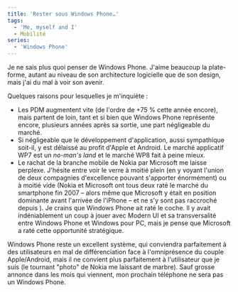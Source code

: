 ```yaml
---
title: 'Rester sous Windows Phone…'
tags:
  - 'Me, myself and I'
  - Mobilité
series:
  - 'Windows Phone'
---
```


Je ne sais plus quoi penser de Windows Phone. J'aime beaucoup la plate-forme,
autant au niveau de son architecture logicielle que de son design, mais j'ai du
mal à voir son avenir.

<!-- more -->

Quelques raisons pour lesquelles je m'inquiète&nbsp;:

- Les PDM augmentent vite (de l'ordre de +75 % cette année encore), mais partent
  de loin, tant et si bien que Windows Phone représente encore, plusieurs années
  après sa sortie, une part négligeable du marché.
- Si négligeable que le développement d'application, aussi sympathique soit-il,
  y est délaissé au profit d'Apple et Android. Le marché applicatif WP7 est un
  _no-man's land_ et le marché WP8 fait à peine mieux.
- Le rachat de la branche mobile de Nokia par Microsoft me laisse perplexe.
  J'hésite entre voir le verre à moitié plein (en y voyant l'union de deux
  compagnies d'excellence pouvant s'apporter énormément) ou à moitié vide (Nokia
  et Microsoft ont tous deux raté le marché du smartphone fin 2007 – alors même
  que Microsoft y était en position dominante avant l'arrivée de l'iPhone – et
  ne s'y sont pas raccroché depuis ). Je crains que Windows Phone ait raté le
  coche. Il y avait indéniablement un coup à jouer avec Modern UI et sa
  transversalité entre Windows Phone et Windows pour PC, mais je pense que
  Microsoft a raté cette opportunité stratégique.

Windows Phone reste un excellent système, qui conviendra parfaitement à des
utilisateurs en mal de différenciation face à l'omniprésence du couple
Apple/Android, mais il ne convient plus parfaitement à l'utilisateur que je suis
(le tournant "photo" de Nokia me laissant de marbre). Sauf grosse annonce dans
les mois qui viennent, mon prochain téléphone ne sera pas un Windows Phone.
